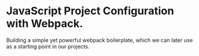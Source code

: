 # JavaScript Project Configuration with Webpack.

Building a simple yet powerful webpack boilerplate, which we can later use as a starting point in our projects. 